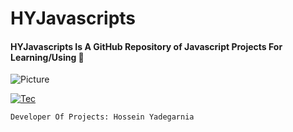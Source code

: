 # HYJavascripts
#### HYJavascripts Is A GitHub Repository of Javascript Projects For Learning/Using 💪
![Picture](https://i.ibb.co/1KtFcNr/Ezgdma-CQu-T84bg-DL4fh-XZS.jpg "Picture")

[![Tec](https://skillicons.dev/icons?i=html,css,js,jquery,nodejs)](https://skillicons.dev)

`Developer Of Projects: Hossein Yadegarnia`
